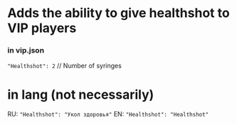 # Adds the ability to give healthshot to VIP players

### in vip.json
`"Healthshot": 2` // Number of syringes

# in lang (not necessarily)

RU: `"Healthshot": "Укол здоровья"`
EN: `"Healthshot": "Healthshot"`